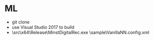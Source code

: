 # ML
- git clone
- use Visual Studio 2017 to build
- <repoFolder>\src\x64\Release\MinstDigitalRec.exe <repoFolder>\sample\VanillaNN.config.xml